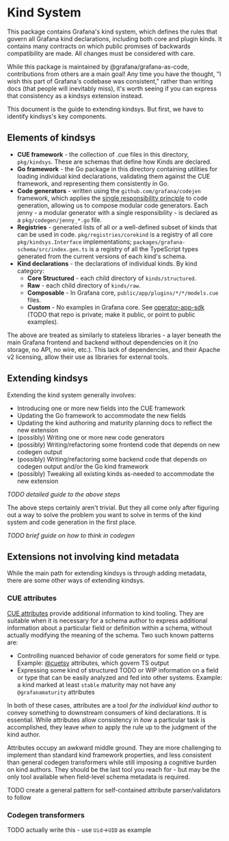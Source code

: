 # Kind System

This package contains Grafana's kind system, which defines the rules that govern all Grafana kind declarations, including both core and plugin kinds. It contains many contracts on which public promises of backwards compatibility are made. All changes must be considered with care.

While this package is maintained by @grafana/grafana-as-code, contributions from others are a main goal! Any time you have the thought, "I wish this part of Grafana's codebase was consistent," rather than writing docs (that people will inevitably miss), it's worth seeing if you can express that consistency as a kindsys extension instead.

This document is the guide to extending kindsys. But first, we have to identify kindsys's key components.

## Elements of kindsys

* **CUE framework** - the collection of .cue files in this directory, `pkg/kindsys`. These are schemas that define how Kinds are declared.
* **Go framework** - the Go package in this directory containing utilities for loading individual kind declarations, validating them against the CUE framework, and representing them consistently in Go.
* **Code generators** - written using the `github.com/grafana/codejen` framework, which applies the [single responsibility principle](https://en.wikipedia.org/wiki/Single-responsibility_principle) to code generation, allowing us to compose modular code generators. Each jenny - a modular generator with a single responsibility - is declared as a `pkg/codegen/jenny_*.go` file.
* **Registries** - generated lists of all or a well-defined subset of kinds that can be used in code. `pkg/registries/corekind` is a registry of all core `pkg/kindsys.Interface` implementations; `packages/grafana-schema/src/index.gen.ts` is a registry of all the TypeScript types generated from the current versions of each kind's schema.
* **Kind declarations** - the declarations of individual kinds. By kind category:
  * **Core Structured** - each child directory of `kinds/structured`.
  * **Raw** - each child directory of `kinds/raw`.
  * **Composable** - In Grafana core, `public/app/plugins/*/*/models.cue` files.
  * **Custom** - No examples in Grafana core. See [operator-app-sdk](https://github.com/grafana/operator-app-sdk) (TODO that repo is private; make it public, or point to public examples).

The above are treated as similarly to stateless libraries - a layer beneath the main Grafana frontend and backend without dependencies on it (no storage, no API, no wire, etc.). This lack of dependencies, and their Apache v2 licensing, allow their use as libraries for external tools.

## Extending kindsys

Extending the kind system generally involves:

* Introducing one or more new fields into the CUE framework
* Updating the Go framework to accommodate the new fields
* Updating the kind authoring and maturity planning docs to reflect the new extension
* (possibly) Writing one or more new code generators
* (possibly) Writing/refactoring some frontend code that depends on new codegen output
* (possibly) Writing/refactoring some backend code that depends on codegen output and/or the Go kind framework
* (possibly) Tweaking all existing kinds as-needed to accommodate the new extension

_TODO detailed guide to the above steps_

The above steps certainly aren't trivial. But they all come only after figuring out a way to solve the problem you want to solve in terms of the kind system and code generation in the first place.

_TODO brief guide on how to think in codegen_

## Extensions not involving kind metadata

While the main path for extending kindsys is through adding metadata, there are some other ways of extending kindsys.

### CUE attributes

[CUE attributes](https://cuelang.org/docs/references/spec/#attributes) provide additional information to kind tooling. They are suitable when it is necessary for a schema author to express additional information about a particular field or definition within a schema, without actually modifying the meaning of the schema. Two such known patterns are:

* Controlling nuanced behavior of code generators for some field or type. Example: [@cuetsy](https://github.com/grafana/cuetsy#usage) attributes, which govern TS output
* Expressing some kind of structured TODO or WIP information on a field or type that can be easily analyzed and fed into other systems. Example: a kind marked at least `stable` maturity may not have any `@grafanamaturity` attributes

In both of these cases, attributes are a tool _for the individual kind author_ to convey something to downstream consumers of kind declarations. It is essential. While attributes allow consistency in _how_ a particular task is accomplished, they leave _when_ to apply the rule up to the judgment of the kind author.

Attributes occupy an awkward middle ground. They are more challenging to implement than standard kind framework properties, and less consistent than general codegen transformers while still imposing a cognitive burden on kind authors. They should be the last tool you reach for - but may be the only tool available when field-level schema metadata is required.

TODO create a general pattern for self-contained attribute parser/validators to follow

### Codegen transformers

TODO actually write this - use `Uid`->`UID` as example
